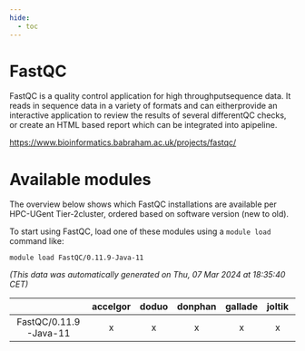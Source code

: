 ```yaml
---
hide:
  - toc
---
```


FastQC
======


FastQC is a quality control application for high throughputsequence data. It reads in sequence data in a variety of formats and can eitherprovide an interactive application to review the results of several differentQC checks, or create an HTML based report which can be integrated into apipeline.

https://www.bioinformatics.babraham.ac.uk/projects/fastqc/
# Available modules


The overview below shows which FastQC installations are available per HPC-UGent Tier-2cluster, ordered based on software version (new to old).

To start using FastQC, load one of these modules using a `module load` command like:

```shell
module load FastQC/0.11.9-Java-11
```

*(This data was automatically generated on Thu, 07 Mar 2024 at 18:35:40 CET)*  

| |accelgor|doduo|donphan|gallade|joltik|skitty|
| :---: | :---: | :---: | :---: | :---: | :---: | :---: |
|FastQC/0.11.9-Java-11|x|x|x|x|x|x|
